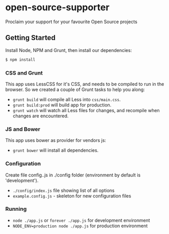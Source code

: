 open-source-supporter
=====================

Proclaim your support for your favourite Open Source projects

## Getting Started

Install Node, NPM and Grunt, then install our dependencies:

```bash
$ npm install
```

### CSS and Grunt

This app uses LessCSS for it's CSS, and needs to be compiled to run in the browser. So we created a couple of Grunt tasks to help you along:

 - `grunt build` will compile all Less into `css/main.css`.
 - `grunt build:prod` will build app for production.
 - `grunt watch` will watch all Less files for changes, and recompile when changes are encountered.

### JS and Bower

This app uses bower as provider for vendors js:

 - `grunt bower` will install all dependencies.

### Configuration

Create file config.<your environment name>.js in ./config folder (environment by default is 'development').

 - `./config/index.js` file showing list of all options
 - `example.config.js` - skeleton for new configuration files


### Running

 - `node ./app.js` or `forever ./app.js` for development environment
 - `NODE_ENV=production node ./app.js` for production environment

